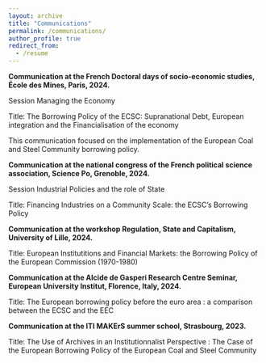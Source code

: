 ```yaml
---
layout: archive
title: "Communications"
permalink: /communications/
author_profile: true
redirect_from:
  - /resume
---
```


**Communication at the French Doctoral days of socio-economic studies, École des Mines, Paris, 2024.**

Session Managing the Economy


Title: The Borrowing Policy of the ECSC: Supranational Debt, European integration and the Financialisation of the economy


This communication focused on the implementation of the European Coal and Steel Community borrowing policy.


**Communication at the national congress of the French political science association, Science Po, Grenoble, 2024.**

Session Industrial Policies and the role of State


Title: Financing Industries on a Community Scale: the ECSC’s Borrowing Policy


**Communication at the workshop Regulation, State and Capitalism, University of Lille, 2024.**


Title: European Institutitions and Financial Markets: the Borrowing Policy of the European Commission (1970-1980)


**Communication at the Alcide de Gasperi Research Centre Seminar, European University Institut, Florence, Italy, 2024.**

Title: The European borrowing policy before the euro area : a comparison between the ECSC and the EEC


**Communication at the ITI MAKErS summer school, Strasbourg, 2023.**

Title: The Use of Archives in an Institutionnalist Perspective : The Case of the European Borrowing Policy of the European Coal and Steel Community
